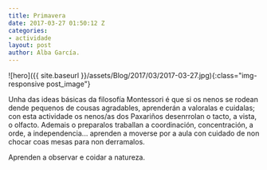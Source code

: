 ```yaml
---
title: Primavera
date: 2017-03-27 01:50:12 Z
categories:
- actividade
layout: post
author: Alba García.
---
```


![hero]({{ site.baseurl }}/assets/Blog/2017/03/2017-03-27.jpg){:class="img-responsive post_image"}
<br>

Unha das ideas básicas da filosofía Montessori é que si os nenos se rodean dende pequenos de cousas agradables, aprenderán a valoralas e cuidalas; con esta actividade os nenos/as dos Paxariños desenrrolan o tacto, a vista, o olfacto.
Ademais o preparalos traballan a coordinación, concentración, a orde, a independencia... aprenden a moverse por a aula con cuidado de non chocar coas mesas para non derramalos.

Aprenden a observar e coidar a natureza.





